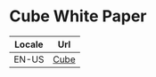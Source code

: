 # Cube White Paper

|Locale|Url|
|---|---|
|EN-US|[Cube](https://github.com/cube-network/techical-whitepaper/tree/master/EN-US/Cube.pdf)|


